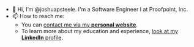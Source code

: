 - 👋 Hi, I’m @joshuapsteele. I'm a Software Engineer I at Proofpoint, Inc.
- 📫 How to reach me:
    -  You can [contact me via my **personal website**](https://www.joshuapsteele.com/contact/).
    -  To learn more about my education and experience, [look at my **LinkedIn** profile](https://www.linkedin.com/in/joshuapsteele/).

<!---
joshuapsteele/joshuapsteele is a ✨ special ✨ repository because its `README.md` (this file) appears on your GitHub profile.
You can click the Preview link to take a look at your changes.
--->
